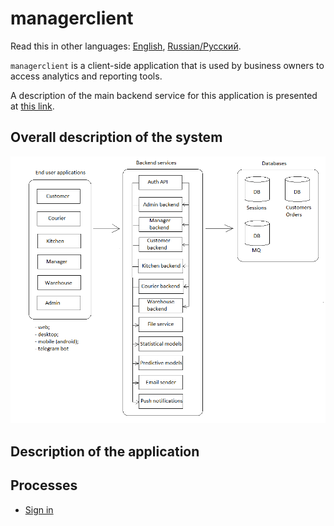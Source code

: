 # managerclient

Read this in other languages: [English](managerclient.md), [Russian/Русский](managerclient.ru.md). 

`managerclient` is a client-side application that is used by business owners to access analytics and reporting tools.

A description of the main backend service for this application is presented at [this link](../backend/managerbackend.md).

## Overall description of the system 

![system_overall](../img/system_overall.png)

## Description of the application

## Processes 

- [Sign in](../processes/auth/signin.md)
